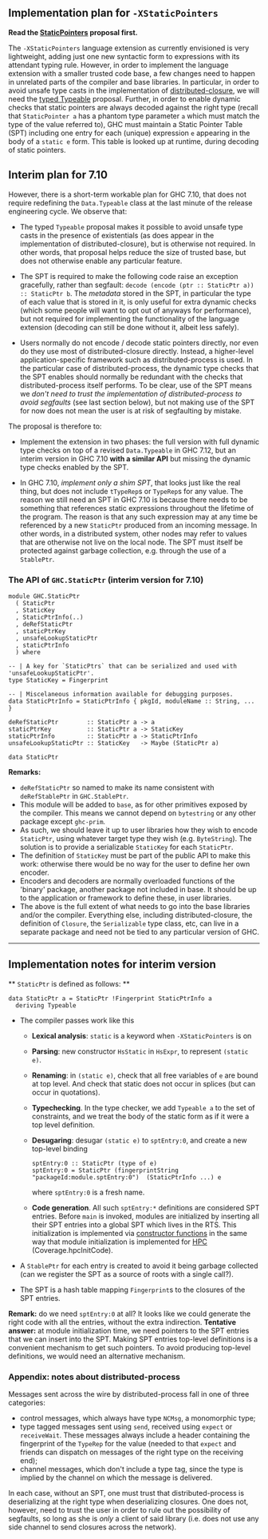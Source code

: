 ## Implementation plan for `-XStaticPointers`



**Read the [StaticPointers](static-pointers) proposal first.**



The `-XStaticPointers` language extension as currently envisioned is very lightweight, adding just one new syntactic form to expressions with its attendant typing rule. However, in order to implement the language extension with a smaller trusted code base, a few changes need to happen in unrelated parts of the compiler and base libraries. In particular, in order to avoid unsafe type casts in the implementation of [distributed-closure](distributed-closures), we will need the [typed Typeable](typeable) proposal. Further, in order to enable dynamic checks that static pointers are always decoded against the right type (recall that `StaticPointer a` has a phantom type parameter `a` which must match the type of the value referred to), GHC must maintain a Static Pointer Table (SPT) including one entry for each (unique) expression `e` appearing in the body of a `static e` form. This table is looked up at runtime, during decoding of static pointers.


## Interim plan for 7.10



However, there is a short-term workable plan for GHC 7.10, that does not require redefining the `Data.Typeable` class at the last minute of the release engineering cycle. We observe that:


- The typed `Typeable` proposal makes it possible to avoid unsafe type casts in the presence of existentials (as does appear in the implementation of distributed-closure), but is otherwise not required. In other words, that proposal helps reduce the size of trusted base, but does not otherwise enable any particular feature.

- The SPT is required to make the following code raise an exception gracefully, rather than segfault: `decode (encode (ptr :: StaticPtr a)) :: StaticPtr b`. The *metadata* stored in the SPT, in particular the type of each value that is stored in it, is only useful for extra dynamic checks (which some people will want to opt out of anyways for performance), but not required for implementing the functionality of the language extension (decoding can still be done without it, albeit less safely).

- Users normally do not encode / decode static pointers directly, nor even do they use most of distributed-closure directly. Instead, a higher-level application-specific framework such as distributed-process is used. In the particular case of distributed-process, the dynamic type checks that the SPT enables should normally be redundant with the checks that distributed-process itself performs. To be clear, use of the SPT means we *don't need to trust the implementation of distributed-process to avoid segfaults* (see last section below), but not making use of the SPT for now does not mean the user is at risk of segfaulting by mistake.


The proposal is therefore to:


- Implement the extension in two phases: the full version with full dynamic type checks on top of a revised `Data.Typeable` in GHC 7.12, but an interim version in GHC 7.10 **with a similar API** but missing the dynamic type checks enabled by the SPT.

- In GHC 7.10, *implement only a shim SPT*, that looks just like the real thing, but does not include `tTypeRep`s or `TypeRep`s for any value. The reason we still need an SPT in GHC 7.10 is because there needs to be something that references static expressions throughout the lifetime of the program. The reason is that any such expression may at any time be referenced by a new `StaticPtr` produced from an incoming message. In other words, in a distributed system, other nodes may refer to values that are otherwise not live on the local node. The SPT must itself be protected against garbage collection, e.g. through the use of a `StablePtr`.

### The API of `GHC.StaticPtr` (interim version for 7.10)


```wiki
module GHC.StaticPtr
  ( StaticPtr
  , StaticKey
  , StaticPtrInfo(..)
  , deRefStaticPtr
  , staticPtrKey
  , unsafeLookupStaticPtr
  , staticPtrInfo
  ) where

-- | A key for `StaticPtrs` that can be serialized and used with 'unsafeLookupStaticPtr'.
type StaticKey = Fingerprint

-- | Miscelaneous information available for debugging purposes.
data StaticPtrInfo = StaticPtrInfo { pkgId, moduleName :: String, ... }

deRefStaticPtr        :: StaticPtr a -> a
staticPtrKey          :: StaticPtr a -> StaticKey
staticPtrInfo         :: StaticPtr a -> StaticPtrInfo
unsafeLookupStaticPtr :: StaticKey   -> Maybe (StaticPtr a)

data StaticPtr
```


**Remarks:**


- `deRefStaticPtr` so named to make its name consistent with `deRefStablePtr` in `GHC.StablePtr`.
- This module will be added to `base`, as for other primitives exposed by the compiler. This means we cannot depend on `bytestring` or any other package except `ghc-prim`.
- As such, we should leave it up to user libraries how they wish to encode `StaticPtr`, using whatever target type they wish (e.g. `ByteString`). The solution is to provide a serializable `StaticKey` for each `StaticPtr`.
- The definition of `StaticKey` must be part of the public API to make this work: otherwise there would be no way for the user to define her own encoder.
- Encoders and decoders are normally overloaded functions of the 'binary' package, another package not included in base. It should be up to the application or framework to define these, in user libraries.
- The above is the full extent of what needs to go into the base libraries and/or the compiler. Everything else, including distributed-closure, the definition of `Closure`, the `Serializable` type class, etc, can live in a separate package and need not be tied to any particular version of GHC.

---


## Implementation notes for interim version



** `StaticPtr` is defined as follows:
**


```wiki
data StaticPtr a = StaticPtr !Fingerprint StaticPtrInfo a
  deriving Typeable
```

- The compiler passes work like this

  - **Lexical analysis**: `static` is a keyword when `-XStaticPointers` is on

  - **Parsing**: new constructor `HsStatic` in `HsExpr`, to represent `(static e)`.

  - **Renaming**: in `(static e)`, check that all free variables of `e` are bound at top level. And check that static does not occur in splices (but can occur in quotations).

  - **Typechecking**. In the type checker, we add `Typeable a` to the set of constraints, and we treat the body of the static form as if it were a top level definition.

  - **Desugaring**: desugar `(static e)` to `sptEntry:0`, and create a new top-level binding

    ```wiki
    sptEntry:0 :: StaticPtr (type of e)
    sptEntry:0 = StaticPtr (fingerprintString "packageId:module.sptEntry:0")  (StaticPtrInfo ...) e
    ```

    where `sptEntry:0` is a fresh name.

  - **Code generation**.  All such `sptEntry:*` definitions are considered SPT entries. Before `main` is invoked, modules are  initialized by inserting all their SPT entries into a global SPT which lives in the RTS. This initialization is implemented via [
    constructor functions](https://gcc.gnu.org/onlinedocs/gcc/Function-Attributes.html) in the same way that module initialization is implemented for [
    HPC](https://ghc.haskell.org/trac/ghc/wiki/Commentary/Hpc) (Coverage.hpcInitCode).

- A `StablePtr` for each entry is created to avoid it being garbage collected (can we register the SPT as a source of roots with a single call?).
- The SPT is a hash table mapping `Fingerprint`s to the closures of the SPT entries.


**Remark:** do we need `sptEntry:0` at all? It looks like we could generate the right code with all the entries, without the extra indirection.
**Tentative answer:** at module initialization time, we need pointers to the SPT entries that we can insert into the SPT. Making SPT entries top-level definitions is a convenient mechanism to get such pointers. To avoid producing top-level definitions, we would need an alternative mechanism.


### Appendix: notes about distributed-process



Messages sent across the wire by distributed-process fall in one of three categories:


- control messages, which always have type `NCMsg`, a monomorphic type;
- type tagged messages sent using `send`, received using `expect` or `receiveWait`. These messages always include a header containing the fingerprint of the `TypeRep` for the value (needed to that `expect` and friends can dispatch on messages of the right type on the receiving end);
- channel messages, which don't include a type tag, since the type is implied by the channel on which the message is delivered.


In each case, without an SPT, one must trust that distributed-process is deserializing at the right type when deserializing closures. One does not, however, need to trust the user in order to rule out the possibility of segfaults, so long as she is *only* a client of said library (i.e. does not use any side channel to send closures across the network).


